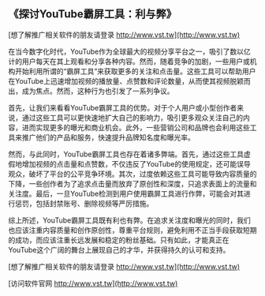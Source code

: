 ## **《探讨YouTube霸屏工具：利与弊》**

[想了解推广相关软件的朋友请登录 http://www.vst.tw](http://www.vst.tw)

在当今数字化时代，YouTube作为全球最大的视频分享平台之一，吸引了数以亿计的用户每天在其上观看和分享各种内容。然而，随着竞争的加剧，一些用户或机构开始利用所谓的“霸屏工具”来获取更多的关注和点击量。这些工具可以帮助用户在YouTube上迅速增加视频的播放量、点赞数和评论数量，从而使其视频脱颖而出，成为焦点。然而，这种行为也引发了一系列争议。

首先，让我们来看看YouTube霸屏工具的优势。对于个人用户或小型创作者来说，通过这些工具可以更快速地扩大自己的影响力，吸引更多观众关注自己的内容，进而实现更多的曝光和商业机会。此外，一些营销公司和品牌也会利用这些工具来推广他们的产品和服务，快速提升品牌知名度和曝光率。

然而，与此同时，YouTube霸屏工具也存在着诸多弊端。首先，通过这些工具虚假地增加视频的点击量和点赞数，不仅违反了YouTube的使用规定，还可能误导观众，破坏了平台的公平竞争环境。其次，过度依赖这些工具可能导致内容质量的下降，一些创作者为了追求点击量而放弃了原创性和深度，只追求表面上的流量和关注度。最后，一旦YouTube检测到用户使用霸屏工具进行作弊，可能会对其进行惩罚，包括封禁账号、删除视频等严厉措施。

综上所述，YouTube霸屏工具既有利也有弊。在追求关注度和曝光的同时，我们也应该注重内容质量和创作原创性，尊重平台规则，避免利用不正当手段获取短期的成功，而应该注重长远发展和稳定的粉丝基础。只有如此，才能真正在YouTube这个广阔的舞台上展现自己的才华，并获得持久的认可和支持。

[想了解推广相关软件的朋友请登录 http://www.vst.tw](http://www.vst.tw)


[访问软件官网 http://www.vst.tw](http://www.vst.tw)
